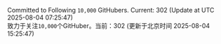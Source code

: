 Committed to Following `10,000` GitHubers. Current: <!-- FOLLOWING_COUNT -->302<!-- FOLLOWING_COUNT --> (Update at UTC <!-- LAST_UPDATED -->2025-08-04 07:25:47<!-- LAST_UPDATED -->)<br>
致力于关注`10,000`个GitHuber。当前：<!-- FOLLOWING_COUNT -->302<!-- FOLLOWING_COUNT --> (更新于北京时间 <!-- LAST_UPDATED_CST -->2025-08-04 15:25:47<!-- LAST_UPDATED_CST -->)
